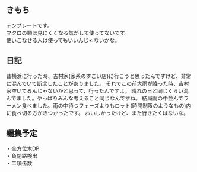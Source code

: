 ## きもち

テンプレートです。  
マクロの類は見にくくなる気がして使ってないです。  
使いこなせる人は使ってもいいんじゃないかな。  

## 日記

昔横浜に行った時、吉村家(家系のすごい店)に行こうと思ったんですけど、非常に混んでいて断念したことがありました。
それでこの前大雨が降った時、吉村家空いてるんじゃないかと思って、行ったんですよ。
晴れの日と同じくらい混んでました。やっぱりみんな考えること同じなんですね。
結局雨の中並んでラーメン食べました。雨の中待つフェーズよりもロット(時間制限のようなもの)内に食べ切る方がきつかったです。
おいしかったけど、また行きたくはないな。

## 編集予定
・全方位木DP  
・負閉路検出  
・二項係数  
